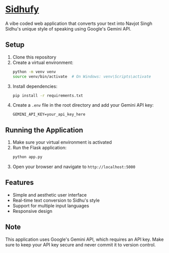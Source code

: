 # [Sidhufy](https://sidhufy.onrender.com/)

A vibe coded web application that converts your text into Navjot Singh Sidhu's unique style of speaking using Google's Gemini API.

## Setup

1. Clone this repository
2. Create a virtual environment:
   ```bash
   python -m venv venv
   source venv/bin/activate  # On Windows: venv\Scripts\activate
   ```
3. Install dependencies:
   ```bash
   pip install -r requirements.txt
   ```
4. Create a `.env` file in the root directory and add your Gemini API key:
   ```
   GEMINI_API_KEY=your_api_key_here
   ```

## Running the Application

1. Make sure your virtual environment is activated
2. Run the Flask application:
   ```bash
   python app.py
   ```
3. Open your browser and navigate to `http://localhost:5000`

## Features

- Simple and aesthetic user interface
- Real-time text conversion to Sidhu's style
- Support for multiple input languages
- Responsive design

## Note

This application uses Google's Gemini API, which requires an API key. Make sure to keep your API key secure and never commit it to version control. 
